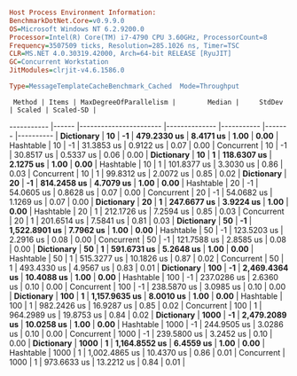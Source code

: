 ```ini

Host Process Environment Information:
BenchmarkDotNet.Core=v0.9.9.0
OS=Microsoft Windows NT 6.2.9200.0
Processor=Intel(R) Core(TM) i7-4790 CPU 3.60GHz, ProcessorCount=8
Frequency=3507509 ticks, Resolution=285.1026 ns, Timer=TSC
CLR=MS.NET 4.0.30319.42000, Arch=64-bit RELEASE [RyuJIT]
GC=Concurrent Workstation
JitModules=clrjit-v4.6.1586.0

Type=MessageTemplateCacheBenchmark_Cached  Mode=Throughput  

```
     Method | Items | MaxDegreeOfParallelism |        Median |     StdDev | Scaled | Scaled-SD |
----------- |------ |----------------------- |-------------- |----------- |------- |---------- |
 **Dictionary** |    **10** |                     **-1** |   **479.2330 us** |  **8.4171 us** |   **1.00** |      **0.00** |
  Hashtable |    10 |                     -1 |    31.3853 us |  0.9122 us |   0.07 |      0.00 |
 Concurrent |    10 |                     -1 |    30.8517 us |  0.5337 us |   0.06 |      0.00 |
 **Dictionary** |    **10** |                      **1** |   **118.6307 us** |  **2.1275 us** |   **1.00** |      **0.00** |
  Hashtable |    10 |                      1 |   101.8377 us |  3.3030 us |   0.86 |      0.03 |
 Concurrent |    10 |                      1 |    99.8312 us |  2.0072 us |   0.85 |      0.02 |
 **Dictionary** |    **20** |                     **-1** |   **814.2458 us** |  **4.7079 us** |   **1.00** |      **0.00** |
  Hashtable |    20 |                     -1 |    54.0605 us |  0.8628 us |   0.07 |      0.00 |
 Concurrent |    20 |                     -1 |    54.0682 us |  1.1269 us |   0.07 |      0.00 |
 **Dictionary** |    **20** |                      **1** |   **247.6677 us** |  **3.9224 us** |   **1.00** |      **0.00** |
  Hashtable |    20 |                      1 |   212.1726 us |  7.2594 us |   0.85 |      0.03 |
 Concurrent |    20 |                      1 |   201.6514 us |  7.5841 us |   0.81 |      0.03 |
 **Dictionary** |    **50** |                     **-1** | **1,522.8901 us** |  **7.7962 us** |   **1.00** |      **0.00** |
  Hashtable |    50 |                     -1 |   123.5203 us |  2.2916 us |   0.08 |      0.00 |
 Concurrent |    50 |                     -1 |   121.7588 us |  2.8585 us |   0.08 |      0.00 |
 **Dictionary** |    **50** |                      **1** |   **591.6731 us** |  **5.2648 us** |   **1.00** |      **0.00** |
  Hashtable |    50 |                      1 |   515.3277 us | 10.1826 us |   0.87 |      0.02 |
 Concurrent |    50 |                      1 |   493.4330 us |  4.9567 us |   0.83 |      0.01 |
 **Dictionary** |   **100** |                     **-1** | **2,469.4364 us** | **10.4088 us** |   **1.00** |      **0.00** |
  Hashtable |   100 |                     -1 |   237.0286 us |  2.6360 us |   0.10 |      0.00 |
 Concurrent |   100 |                     -1 |   238.5870 us |  3.0985 us |   0.10 |      0.00 |
 **Dictionary** |   **100** |                      **1** | **1,157.9635 us** |  **8.0010 us** |   **1.00** |      **0.00** |
  Hashtable |   100 |                      1 |   982.2426 us | 16.9287 us |   0.85 |      0.02 |
 Concurrent |   100 |                      1 |   964.2989 us | 19.8753 us |   0.84 |      0.02 |
 **Dictionary** |  **1000** |                     **-1** | **2,479.2089 us** | **10.0258 us** |   **1.00** |      **0.00** |
  Hashtable |  1000 |                     -1 |   244.9505 us |  3.0286 us |   0.10 |      0.00 |
 Concurrent |  1000 |                     -1 |   239.5800 us |  3.2452 us |   0.10 |      0.00 |
 **Dictionary** |  **1000** |                      **1** | **1,164.8552 us** |  **6.4559 us** |   **1.00** |      **0.00** |
  Hashtable |  1000 |                      1 | 1,002.4865 us | 10.4370 us |   0.86 |      0.01 |
 Concurrent |  1000 |                      1 |   973.6633 us | 13.2212 us |   0.84 |      0.01 |

